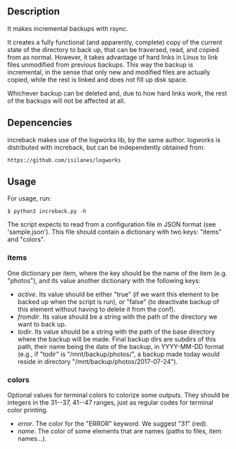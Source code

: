 ## Description ##

It makes incremental backups with rsync.

It creates a fully functional (and apparently, complete) copy of the current state of the directory to back up, that can be traversed, read, and copied from as normal. However, it takes advantage of hard links in Linux to link files unmodified from previous backups. This way the backup is incremental, in the sense that only new and modified files are actually copied, while the rest is linked and does not fill up disk space.

Whichever backup can be deleted and, due to how hard links work, the rest of the backups will not be affected at all.

## Depencencies ##

increback makes use of the logworks lib, by the same author. logworks is distributed with increback, but can be independently obtained from:

    https://github.com/isilanes/logworks

## Usage ##

For usage, run:

    $ python3 increback.py -h

The script expects to read from a configuration file in JSON format (see 'sample.json'). This file should contain a dictionary with two keys: "items" and "colors".

### items ###

One dictionary per item, where the key should be the name of the item (e.g. "photos"), and its value another dictionary with the following keys:

* *active*. Its value should be either "true" (if we want this element to be backed up when the script is run), or "false" (to deactivate backup of this element without having to delete it from the conf).
* *fromdir*. Its value should be a string with the path of the directory we want to back up.
* *todir*. Its value should be a string with the path of the base directory where the backup will be made. Final backup dirs are subdirs of this path, their name being the date of the backup, in YYYY-MM-DD format (e.g., if "todir" is "/mnt/backup/photos/", a backup made today would reside in directory "/mnt/backup/photos/2017-07-24").

### colors ###

Optional values for terminal colors to colorize some outputs. They should be integers in the 31--37, 41--47 ranges, just as regular codes for terminal color printing.

* *error*. The color for the "ERROR" keyword. We suggest "31" (red).
* *name*. The color of some elements that are names (paths to files, item names...).
